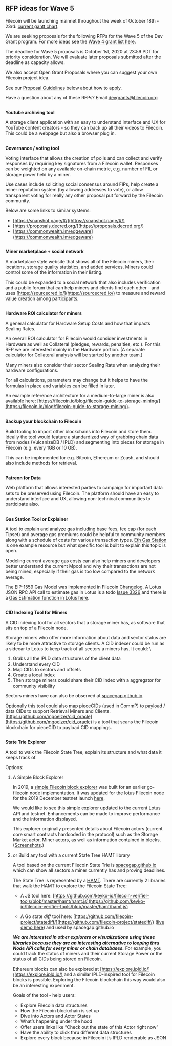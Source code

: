 ## **RFP ideas for Wave 5**

Filecoin will be launching mainnet throughout the week of October 18th - 23rd: [current gantt chart](https://app.instagantt.com/shared/s/1152992274307505/latest). 

We are seeking proposals for the following RFPs for the Wave 5 of the Dev Grant program. For more ideas see the [Wave 4 grant list here](https://github.com/filecoin-project/devgrants/blob/master/rfps/new-wave-4-rfps.md).

The deadline for Wave 5 proposals is October 1st, 2020 at 23:59 PDT for priority consideration. We will evaluate later proposals submitted after the deadline as capacity allows.

We also accept Open Grant Proposals where you can suggest your own Filecoin project idea.

See our [Proposal Guidelines](https://github.com/filecoin-project/devgrants/blob/master/rfps/new-wave-4-rfps.md#proposal-guidelines) below about how to apply.

Have a question about any of these RFPs? Email devgrants@filecoin.org

##

**Youtube archiving tool**

A storage client application with an easy to understand interface and UX for YouTube content creators - so they can back up all their videos to Filecoin. This could be a webpage but also a browser plug in. 

##

**Governance / voting tool**

Voting interface that allows the creation of polls and can collect and verify responses by requiring key signatures from a Filecoin wallet. Responses can be weighted on any available on-chain metric, e.g. number of FIL or storage power held by a miner.

Use cases include soliciting social consensus around FIPs, help create a miner reputation system (by allowing addresses to vote), or allow transparent voting for really any other proposal put forward by the Filecoin community.

Below are some links to similar systems:



*   [https://snapshot.page/#/](https://snapshot.page/#/)
*   [https://proposals.decred.org/](https://proposals.decred.org/) 
*   [https://commonwealth.im/edgeware](https://commonwealth.im/edgeware) 

##

**Miner marketplace + social network**

A marketplace style website that shows all of the Filecoin miners, their locations, storage quality statistics, and added services. Miners could control some of the information in their listing.

This could be expanded to a social network that also includes verification and a public forum that can help miners and clients find each other - and uses [https://sourcecred.io/](https://sourcecred.io/) to measure and reward value creation among participants. 

##

**Hardware ROI calculator for miners**

A general calculator for Hardware Setup Costs and how that impacts Sealing Rates. 

An overall ROI calculator for Filecoin would consider investments in Hardware as well as Collateral (pledges, rewards, penalties, etc.). For this RFP we are interested mainly in the  Hardware portion. (A separate calculator for Collateral analysis will be started by another team.)

Many miners also consider their sector Sealing Rate when analyzing their hardware configurations.

For all calculations, parameters may change but it helps to have the formulas in place and variables can be filled in later.

An example reference architecture for a medium-to-large miner is also available here: [https://filecoin.io/blog/filecoin-guide-to-storage-mining/](https://filecoin.io/blog/filecoin-guide-to-storage-mining/)**.**

##

**Backup your blockchain to Filecoin**

Build tooling to import other blockchains into Filecoin and store them. Ideally the tool would feature a standardized way of grabbing chain data from nodes (VulcanizeDB / IPLD) and segmenting into pieces for storage in Filecoin (e.g. every 1GB or 10 GB). 

This can be implemented for e.g. Bitcoin, Ethereum or Zcash, and should also include methods for retrieval. 

##

**Patreon for Data**

Web platform that allows interested parties to campaign for important data sets to be preserved using Filecoin. The platform should have an easy to understand interface and UX, allowing non-technical communities to participate also. 

##

**Gas Station Tool or Explainer**

A tool to explain and analyze gas including base fees, fee cap (for each Tipset) and average gas premiums could be helpful to community members along with a schedule of costs for various transaction types. [Eth Gas Station]([https://ethgasstation.info/](https://ethgasstation.info/)) is one example resource but what specific tool is built to explain this topic is open.

Modeling current average gas costs can also help miners and developers better understand the current Mpool and why their transactions are not being mined, especially if their gas is too low compared to the network average.

The EIP-1559 Gas Model was implemented in Filecoin [Changelog](https://github.com/filecoin-project/lotus/blob/efd2dff0cac40934ec5b4472e48887ecbb2efe44/CHANGELOG.md#gas-changes). A Lotus JSON RPC API call to estimate gas in Lotus is a todo [Issue 3326](https://github.com/filecoin-project/lotus/issues/3326) and there is a [Gas Estimation function in Lotus here]([https://github.com/filecoin-project/lotus/blob/18c025f10e99b35cf7cd2eebe10de5163280378e/node/impl/full/gas.go#L189).

##

**CID Indexing Tool for Miners**

A CID indexing tool for all sectors that a storage miner has, as software that sits on top of a Filecoin node.

Storage miners who offer more information about data and sector status are likely to be more attractive to storage clients. A CID indexer could be run as a sidecar to Lotus to keep track of all sectors a miners has. It could: \




1. Grabs all the IPLD data structures of the client data
2. Understand every CID
3. Map CIDs to sectors and offsets
4. Create a local index
5. Then storage miners could share their CID index with a aggregator for community visibility

Sectors miners have can also be observed at [spacegap.github.io](https://spacegap.github.io).

Optionally this tool could also map pieceCIDs (used in CommP) to payload / data CIDs to support Retrieval Miners and Clients. [https://github.com/mgoelzer/cid_oracle](https://github.com/mgoelzer/cid_oracle) is a tool that scans the Filecoin blockchain for pieceCID to payload CID mappings.

##

**State Trie Explorer**

A tool to walk the Filecoin State Tree, explain its structure and what data it keeps track of.

Options:

1. A Simple Block Explorer

    In 2019, a [simple Filecoin block explorer](https://github.com/filecoin-project/filecoin-explorer) was built for an earlier go-filecoin node implementation. It was updated for the lotus Filecoin node for the 2019 December testnet launch [here](https://github.com/openworklabs/lotus-block-explorer).

    We would like to see this simple explorer updated to the current Lotus API and testnet. Enhancements can be made to improve performance and the information displayed.

    This explorer originally presented details about Filecoin actors (current core smart contracts hardcoded in the protocol) such as the Storage Market actor, Miner actors, as well as information contained in blocks. ([Screenshots](https://filecoinproject.slack.com/archives/CFP9A2T7W/p1593095833249300?thread_ts=1593095710.249000&cid=CFP9A2T7W).)

2. or Build any tool with a current State Tree HAMT library

	A tool based on the current Filecoin State Trie is [spacegap.github.io](https://spacegap.github.io) which can show all sectors a miner currently has and proving deadlines.

    The State Tree is represented by a [HAMT](https://en.wikipedia.org/wiki/Hash_array_mapped_trie). There are currently 2 libraries that walk the HAMT to explore the Filecoin State Tree:

    -  A JS tool here: [https://github.com/keyko-io/filecoin-verifier-tools/blob/master/hamt/hamt.js](https://github.com/keyko-io/filecoin-verifier-tools/blob/master/hamt/hamt.js)

    - A Go state _diff_ tool here: [https://github.com/filecoin-project/statediff/](https://github.com/filecoin-project/statediff/) ([live demo here](https://node.glif.io/space07/statediff/rpc)) and used by spacegap.github.io


    **_We are interested in other explorers or visualizations using these libraries because they are an interesting alternative to looping thru Node API calls for every miner or chain databases._** For example, you could track the status of miners and their current Storage Power or the status of all CIDs being stored on Filecoin. 


    Ethereum blocks can also be explored at [https://explore.ipld.io/](https://explore.ipld.io/) and a similar IPLD-inspired tool for Filecoin blocks is possible. Exploring the Filecoin blockchain this way would also be an interesting experiment.


    Goals of the tool - help users:

	-   Explore Filecoin data structures
	-   How the Filecoin blockchain is set up
	-   Dive into Actors and Actor States
	-   What’s happening under the hood
	-   Offer users links like “Check out the state of this Actor right now”
	-   Have the ability to click thru different data structures
	-   Explore every block because in Filecoin it’s IPLD renderable as JSON
